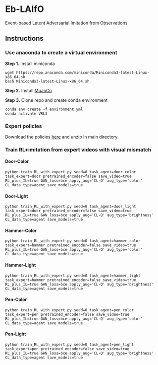 # Eb-LAIfO
Event-based Latent Adversarial Imitation from Observations

## Instructions

### Use anaconda to create a virtual environment

**Step 1.** Install miniconda

```shell
wget https://repo.anaconda.com/miniconda/Miniconda3-latest-Linux-x86_64.sh
bash Miniconda3-latest-Linux-x86_64.sh
```

**Step 2.** Install [MuJoCo](https://github.com/deepmind/mujoco)

**Step 3.** Clone repo and create conda environment

```shell
conda env create -f environment.yml
conda activate VRL3
```

### Expert policies

Download the policies [here](https://figshare.com/s/c441615a51a79a22c3e4) and unzip in main directory.

### Train RL+imitation from expert videos with visual mismatch

#### Door-Color

```shell
python train_RL_with_expert.py seed=0 task_agent=door_color task_expert=door pretrained_encoder=false save_video=true RL_plus_IL=true GAN_loss=bce apply_aug='CL-Q' aug_type='color' CL_data_type=agent save_models=true
```

#### Door-Light

```shell
python train_RL_with_expert.py seed=0 task_agent=door_light task_expert=door pretrained_encoder=false save_video=true RL_plus_IL=true GAN_loss=bce apply_aug='CL-Q' aug_type='brightness' CL_data_type=agent save_models=true
```

#### Hammer-Color

```shell
python train_RL_with_expert.py seed=0 task_agent=hammer_color task_expert=hammer pretrained_encoder=false save_video=true RL_plus_IL=true GAN_loss=bce apply_aug='CL-Q' aug_type='color' CL_data_type=agent save_models=true 
```

#### Hammer-Light

```shell
python train_RL_with_expert.py seed=0 task_agent=hammer_light task_expert=hammer pretrained_encoder=false save_video=true RL_plus_IL=true GAN_loss=bce apply_aug='CL-Q' aug_type='brightness' CL_data_type=agent save_models=true
```

#### Pen-Color

```shell
python train_RL_with_expert.py seed=0 task_agent=pen_color task_expert=pen pretrained_encoder=false save_video=true RL_plus_IL=true GAN_loss=bce apply_aug='CL-Q' aug_type='color' CL_data_type=agent save_models=true 
```

#### Pen-Light

```shell
python train_RL_with_expert.py seed=0 task_agent=pen_light task_expert=pen pretrained_encoder=false save_video=true RL_plus_IL=true GAN_loss=bce apply_aug='CL-Q' aug_type='brightness' CL_data_type=agent save_models=true
```
